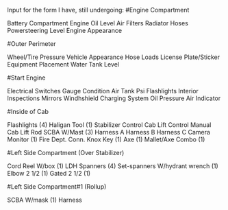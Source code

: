 Input for the form I have, still undergoing:
#Engine Compartment

Battery Compartment
Engine Oil Level
Air Filters
Radiator Hoses
Powersteering Level
Engine Appearance

#Outer Perimeter

Wheel/Tire Pressure
Vehicle Appearance
Hose Loads
License Plate/Sticker
Equipment Placement
Water Tank Level

#Start Engine

Electrical Switches
Gauge Condition
Air Tank Psi
Flashlights
Interior Inspections
Mirrors Windhshield
Charging System
Oil Pressure
Air Indicator

#Inside of Cab

Flashlights (4)
Haligan Tool (1)
Stabilizer Control
Cab Lift Control
Manual Cab Lift Rod
SCBA W/Mast (3)
Harness A
Harness B
Harness C
Camera Monitor (1)
Fire Dept. Conn. Knox Key (1)
Axe (1)
Mallet/Axe Combo (1)

#Left Side Compartment (Over Stabilizer)

Cord Reel W/box (1)
LDH Spanners (4)
Set-spanners W/hydrant wrench (1)
Elbow 2 1/2 (1)
Gated 2 1/2 (1)

#Left Side Compartment#1 (Rollup)

SCBA W/mask (1)
  Harness
